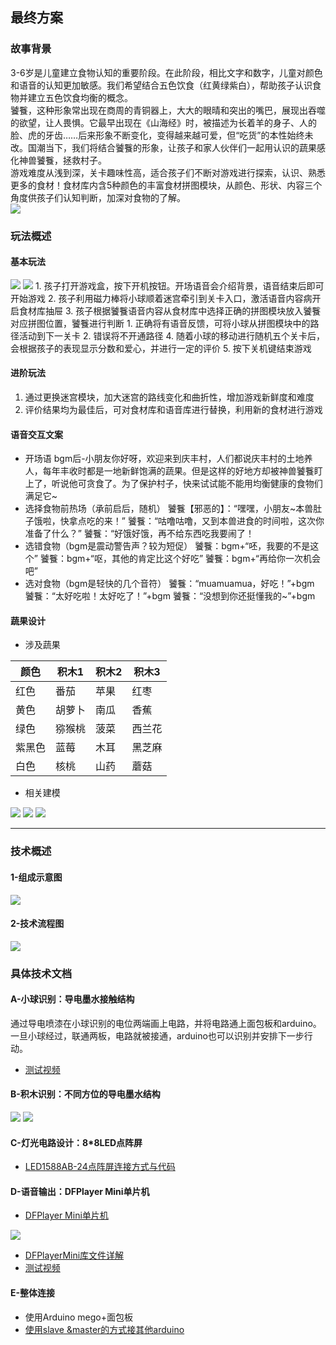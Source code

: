 ## 最终方案
### 故事背景
3-6岁是儿童建立食物认知的重要阶段。在此阶段，相比文字和数字，儿童对颜色和语音的认知更加敏感。我们希望结合五色饮食（红黄绿紫白），帮助孩子认识食物并建立五色饮食均衡的概念。    
饕餮，这种形象常出现在商周的青铜器上，大大的眼晴和突出的嘴巴，展现出吞噬的欲望，让人畏惧。它最早出现在《山海经》时，被描述为长着羊的身子、人的脸、虎的牙齿……后来形象不断变化，变得越来越可爱，但“吃货”的本性始终未改。国潮当下，我们将结合饕餮的形象，让孩子和家人伙伴们一起用认识的蔬果感化神兽饕餮，拯救村子。    
游戏难度从浅到深，关卡趣味性高，适合孩子们不断对游戏进行探索，认识、熟悉更多的食材！食材库内含5种颜色的丰富食材拼图模块，从颜色、形状、内容三个角度供孩子们认知判断，加深对食物的了解。    
<img src="https://raw.githubusercontent.com/HOY78778/picstore/main/img/202211242042866.png"/>

### 玩法概述
#### 基本玩法
<img src="https://raw.githubusercontent.com/HOY78778/picstore/main/img/202211242030107.jpg"/>
<img src="https://raw.githubusercontent.com/HOY78778/picstore/main/img/202211242030105.png"/>
1. 孩子打开游戏盒，按下开机按钮。开场语音会介绍背景，语音结束后即可开始游戏     
2. 孩子利用磁力棒将小球顺着迷宫牵引到关卡入口，激活语音内容病开启食材库抽屉 
3. 孩子根据饕餮语音内容从食材库中选择正确的拼图模块放入饕餮对应拼图位置，饕餮进行判断   
   1. 正确将有语音反馈，可将小球从拼图模块中的路径活动到下一关卡   
   2. 错误将不开通路径   
4. 随着小球的移动进行随机五个关卡后，会根据孩子的表现显示分数和爱心，并进行一定的评价   
5. 按下关机键结束游戏 
   
#### 进阶玩法
1. 通过更换迷宫模块，加大迷宫的路线变化和曲折性，增加游戏新鲜度和难度   
2. 评价结果均为最佳后，可对食材库和语音库进行替换，利用新的食材进行游戏    

#### 语音交互文案
* 开场语
bgm后-小朋友你好呀，欢迎来到庆丰村，人们都说庆丰村的土地养人，每年丰收时都是一地新鲜饱满的蔬果。但是这样的好地方却被神兽饕餮盯上了，听说他可贪食了。为了保护村子，快来试试能不能用均衡健康的食物们满足它~
* 选择食物前热场（承前启后，随机）
饕餮【邪恶的】：“嘿嘿，小朋友~本兽肚子饿啦，快拿点吃的来！”
饕餮：“咕噜咕噜，又到本兽进食的时间啦，这次你准备了什么？”
饕餮：“好饿好饿，再不给东西吃我要闹了！
* 选错食物（bgm是震动警告声？较为短促）
饕餮：bgm+“呸，我要的不是这个”
饕餮：bgm+“呕，其他的肯定比这个好吃”
饕餮：bgm+“再给你一次机会吧”
* 选对食物（bgm是轻快的几个音符）
饕餮：“muamuamua，好吃！”+bgm
饕餮：“太好吃啦！太好吃了！”+bgm
饕餮：“没想到你还挺懂我的~”+bgm

#### 蔬果设计
* 涉及蔬果

| 颜色    | 积木1 | 积木2 | 积木3 | 
| -------- | ------ |------ |------ |
|红色     |  番茄 |  苹果 |	红枣 |
|黄色     |  胡萝卜 |  南瓜 |	香蕉 |
|绿色     |  猕猴桃 |  菠菜 |	西兰花 |
|紫黑色   |  蓝莓 |  木耳 |	黑芝麻 |
|白色     |  核桃 |  山药 |	蘑菇 |	


* 相关建模
<img src="https://raw.githubusercontent.com/HOY78778/picstore/main/img/202212021615153.png"/>
<img src="https://raw.githubusercontent.com/HOY78778/picstore/main/img/202212021615053.png"/>

<img src="https://raw.githubusercontent.com/HOY78778/picstore/main/img/202212021615043.jpeg"/>

----
### 技术概述
#### 1-组成示意图
<img src="https://raw.githubusercontent.com/HOY78778/picstore/main/img/202211242052663.png"/>

#### 2-技术流程图
<img src="https://raw.githubusercontent.com/HOY78778/picstore/main/img/202211201505802.png"/>

### 具体技术文档
#### A-小球识别：导电墨水接触结构
通过导电喷漆在小球识别的电位两端画上电路，并将电路通上面包板和arduino。一旦小球经过，联通两板，电路就被接通，arduino也可以识别并安排下一步行动。
* [测试视频](https://b23.tv/uXhQY2b)

#### B-积木识别：不同方位的导电墨水结构
<img src="https://raw.githubusercontent.com/HOY78778/picstore/main/img/202211242048013.png"/>
<img src="https://raw.githubusercontent.com/HOY78778/picstore/main/img/202212021618572.jpeg"/>

#### C-灯光电路设计：8*8LED点阵屏
* [LED1588AB-24点阵屏连接方式与代码](https://www.freesion.com/article/3422424080/)
#### D-语音输出：DFPlayer Mini单片机
* [DFPlayer Mini单片机](https://blog.csdn.net/weixin_43031092/article/details/108712833)
 <img src="https://raw.githubusercontent.com/HOY78778/picstore/main/img/202211201445723.png"/>

* [DFPlayerMini库文件详解](https://blog.csdn.net/sdagv/article/details/121152791)
* [测试视频](https://b23.tv/8hnE99n)

#### E-整体连接
* 使用Arduino mego+面包板
* [使用slave &master的方式接其他arduino](https://www.thinbug.com/q/31495802)
